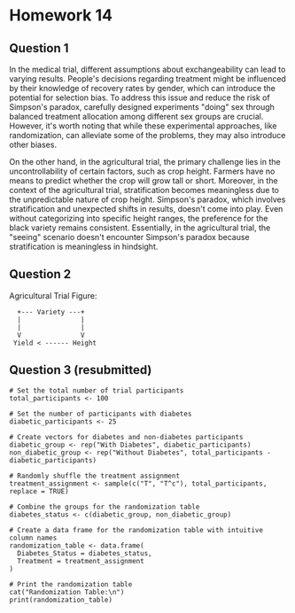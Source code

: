 # Homework 14
## Question 1

In the medical trial, different assumptions about exchangeability can lead to varying results. People's decisions regarding treatment might be influenced by their knowledge of recovery rates by gender, which can introduce the potential for selection bias. To address this issue and reduce the risk of Simpson's paradox, carefully designed experiments "doing" sex through balanced treatment allocation among different sex groups are crucial. However, it's worth noting that while these experimental approaches, like randomization, can alleviate some of the problems, they may also introduce other biases.

On the other hand, in the agricultural trial, the primary challenge lies in the uncontrollability of certain factors, such as crop height. Farmers have no means to predict whether the crop will grow tall or short. Moreover, in the context of the agricultural trial, stratification becomes meaningless due to the unpredictable nature of crop height. Simpson's paradox, which involves stratification and unexpected shifts in results, doesn't come into play. Even without categorizing into specific height ranges, the preference for the black variety remains consistent. Essentially, in the agricultural trial, the "seeing" scenario doesn't encounter Simpson's paradox because stratification is meaningless in hindsight.


## Question 2

Agricultural Trial Figure:
``````
  +--- Variety ---+
  |               |
  |               |
  V               V
 Yield < ------ Height
``````

## Question 3 (resubmitted)

``````
# Set the total number of trial participants
total_participants <- 100

# Set the number of participants with diabetes
diabetic_participants <- 25

# Create vectors for diabetes and non-diabetes participants
diabetic_group <- rep("With Diabetes", diabetic_participants)
non_diabetic_group <- rep("Without Diabetes", total_participants - diabetic_participants)

# Randomly shuffle the treatment assignment
treatment_assignment <- sample(c("T", "T^c"), total_participants, replace = TRUE)

# Combine the groups for the randomization table
diabetes_status <- c(diabetic_group, non_diabetic_group)

# Create a data frame for the randomization table with intuitive column names
randomization_table <- data.frame(
  Diabetes_Status = diabetes_status,
  Treatment = treatment_assignment
)

# Print the randomization table
cat("Randomization Table:\n")
print(randomization_table)
``````

